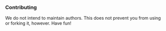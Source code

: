 ### Contributing

We do not intend to maintain authors.  This does not prevent you from using or forking it, however.  Have fun!

